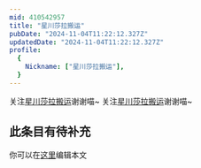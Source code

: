 ```yaml
---
mid: 410542957
title: "星川莎拉搬运"
pubDate: "2024-11-04T11:22:12.327Z"
updatedDate: "2024-11-04T11:22:12.327Z"
profile:
  {
    Nickname: ["星川莎拉搬运"],
  }
---
```


关注[星川莎拉搬运](https://space.bilibili.com/410542957)谢谢喵~ 关注[星川莎拉搬运](https://space.bilibili.com/410542957)谢谢喵~

## 此条目有待补充
你可以在[这里](https://github.com/Yuhanawa/VTuber.ICU-Content/edit/master/v/星川莎拉搬运/index.md)编辑本文
